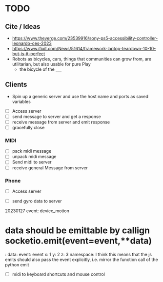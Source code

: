 # TODO

## Cite / Ideas
- https://www.theverge.com/23539916/sony-ps5-accessibility-controller-leonardo-ces-2023
- https://www.ifixit.com/News/51614/framework-laptop-teardown-10-10-but-is-it-perfect
- Robots as bicycles, cars, things that communities can grow from, are utilitarian, but also usable for pure Play
  - the bicycle of the ___

## Clients
- Spin up a generic server and use the host name and ports as saved variables
- [ ] Access server
- [ ] send message to server and get a response
- [ ]  receive message from server and emit response
- [ ]  gracefully close

### MIDI

- [ ] pack midi message
- [ ] unpack midi message
- [ ] Send midi to server
- [ ] receive general Message from server

### Phone
- [ ] Access server
- [ ] send gyro data to server


20230127
event: device_motion
# data should be emittable by callign socketio.emit(event=event,**data)
:
data: 
  event: event
  x: 1
  y: 2
  z: 3
namespace: 
I think this means that the js emits should also pass the event explicitly,
i.e. mirror the function call of the python emit

- [ ] midi to keyboard shortcuts and mouse control